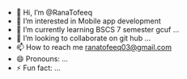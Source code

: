 - 👋 Hi, I’m @RanaTofeeq
- 👀 I’m interested in Mobile app development
- 🌱 I’m currently learning BSCS 7 semester gcuf ...
- 💞️ I’m looking to collaborate on git hub ...
- 📫 How to reach me ranatofeeq03@gmail.com
- 😄 Pronouns: ...
- ⚡ Fun fact: ...

<!---
RanaTofeeq/RanaTofeeq is a ✨ special ✨ repository because its `README.md` (this file) appears on your GitHub profile.
You can click the Preview link to take a look at your changes.
--->
